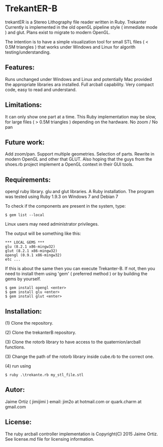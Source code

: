 TrekantER-B
===========

trekantER is a Stereo Lithography file reader written in Ruby.
Trekanter Currently is implemented in the old openGL pipeline style ( immediate mode ) and glut.
Plans exist to migrate to modern OpenGL.

The intention is to have a simple visualization tool for small STL files ( < 0.5M triangles ) that works under Windows and Linux for algorith testing/understanding.  


Features:
---------

Runs unchanged under Windows and Linux and potentially Mac provided the appropriate libraries ara installed.
Full arcball capability.
Very compact code, easy to read and understand.


Limitations:
------------

It can only show one part at a time.
This Ruby implementation may be slow, for large files ( > 0.5M triangles ) depending on the hardware.
No zoom / No pan


Future work:
------------

Add zoom/pan.
Support multiple geometries.
Selection of parts.
Rewrite in modern OpenGL and other that GLUT.
Also hoping that the guys from the shoes.rb project implement a OpenGL context in their GUI tools.


Requirements:
-------------

opengl ruby library.
glu and glut libraries.
A Ruby installation.
The program was tested using Ruby 1.9.3 on Windows 7 and Debian 7


To check if the components are present in the system, type:

	$ gem list --local

Linux users may need administrator privileges.

The output will be something like this:

```
*** LOCAL GEMS ***
glu (8.2.1 x86-mingw32)
glut (8.2.1 x86-mingw32)
opengl (0.9.1 x86-mingw32)
etc ...
```

If this is about the same then you can execute Trekanter-B.
If not, then you need to install them using 'gem' ( preferred method ) or by building the gems by yourself.

	$ gem install opengl <enter>
	$ gem install glu <enter>
	$ gem install glut <enter>

Installation:
-------------

(1) Clone the repository.

(2) Clone the trekanterB repository.

(3) Clone the rotorb library to have access to the quaternion/arcball functions.

(3) Change the path of the rotorb library inside cube.rb to the correct one.

(4) run using
	
	$ ruby .\trekante.rb my_stl_file.stl

	
	
Autor:
------

Jaime Ortiz ( jimijimi ) email: jim2o at hotmail.com or quark.charm at gmail.com	
	
	
License:
--------

The ruby arcball controller implementation is Copyright(C) 2015 Jaime Ortiz.
See license.md file for licensing information.	
